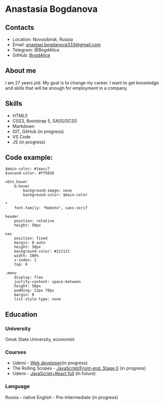 # Anastasia Bogdanova

## Contacts
- Location: Novosibirsk, Russia
- Email: anastasi.bogdanova333@gmail.com
- Telegram: @BogdAlice
- GitHub: [BogdAlice](https://github.com/BogdAlice)

## About me
I am 27 years pld. My goal is to change my career. I want to get knowledge and skills that will be enough for employment in a company.

## Skills
- HTML5
- CSS3, Bootstrap 5, SASS/SCSS
- Markdown
- GIT, GitHub (in progress)
- VS Code
- JS (in progress)

## Code example:
```
$main-color: #1eacc7
$second-color: #ff5656

=btn_hover
    &:hover
        background-image: none
        background-color: $main-color

*
    font-family: "Roboto", sans-serif

header
    position: relative
    height: 50px

nav
    position: fixed
    margin: 0 auto
    height: 50px
    background-color: #212121
    width: 100%
    z-index: 1
    top: 0

.menu
    display: flex
    justify-content: space-between
    height: 50px
    padding: 13px 70px
    margin: 0
    list-style-type: none
```
## Education
### University
Omsk State University, economist
### Courses
- Udemi - [Web developer](https://www.udemy.com/course/webdeveloper/)(in progress)
- The Rolling Scopes - [JavaScript/Front-end. Stage 0](https://rs.school/js-stage0/) (in progress)
-  Udemi - [JavaScript+React full](https://www.udemy.com/course/javascript_full/) (in future)

### Language
Russia - native
English - Pre-Intermediate (in progress)
